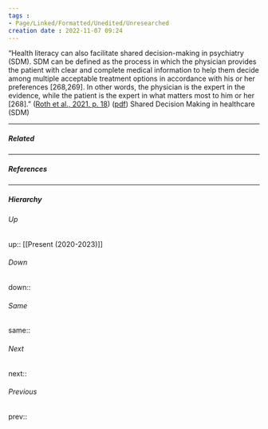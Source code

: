 ```yaml
---
tags :
- Page/Linked/Formatted/Unedited/Unresearched
creation date : 2022-11-07 09:24 
---
```


“Health literacy can also facilitate shared decision-making in psychiatry (SDM). SDM can be defined as the process in which the physician provides the patient with clear and complete medical information to help them decide among multiple acceptable treatment options in accordance with his or her preferences [268,269]. In other words, the physician is the expert in the evidence, while the patient is the expert in what matters most to him or her [268].” ([Roth et al., 2021, p. 18](zotero://select/library/items/RCK2B8V9)) ([pdf](zotero://open-pdf/library/items/TLQAQA3Z?page=18&annotation=9GUUGNCB)) Shared Decision Making in healthcare (SDM)

---
##### Related


---
##### References


---
##### Hierarchy
###### Up
up:: [[Present (2020-2023)]]
###### Down
down:: 
###### Same
same:: 
###### Next
next:: 
###### Previous
prev:: 